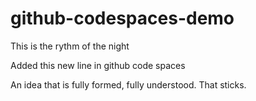 # github-codespaces-demo
This is the rythm of the night

Added this new line in github code spaces

An idea that is fully formed, fully understood. That sticks.
